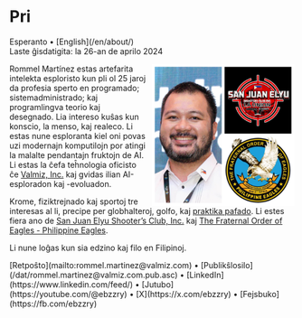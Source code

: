 Pri
===

<div class="center">Esperanto • [English](/en/about/)</div>
<div class="center">Laste ĝisdatigita: la 26-an de aprilo 2024</div>

<div>
<img src="/images/site/ebzzry.png" style="float: right; width: 50%; margin: 0px 0px 0px 10px">

Rommel Martínez estas artefarita intelekta esploristo kun pli ol 25 jaroj da
profesia sperto en programado; sistemadministrado; kaj programlingva teorio kaj
desegnado. Lia intereso kuŝas kun konscio, la menso, kaj realeco. Li estas nune
esploranta kiel oni povas uzi modernajn komputilojn por atingi la malalte
pendantajn fruktojn de AI. Li estas la ĉefa teĥnologia oficisto ĉe
[Valmiz, Inc.](https://valmiz.com) kaj gvidas ilian AI-esploradon kaj -evoluadon.

Krome, fiziktrejnado kaj sportoj tre interesas al li, precipe per globhalteroj,
golfo, kaj [praktika pafado](https://www.youtube.com/@ebzzry). Li estes fiera ano de [San Juan Elyu Shooter’s Club, Inc.](https://www.facebook.com/sanjuanelyushootersclub) kaj [The Fraternal Order of Eagles - Philippine Eagles](https://gsnec.ph).

Li nune loĝas kun sia edzino kaj filo en Filipinoj.
</div>
<div class="center">
[Retpoŝto](mailto:rommel.martinez@valmiz.com) • [Publikŝlosilo](/dat/rommel.martinez@valmiz.com.pub.asc) • [LinkedIn](https://www.linkedin.com/feed/) • [Jutubo](https://youtube.com/@ebzzry) • [X](https://x.com/ebzzry) • [Fejsbuko](https://fb.com/ebzzry)<br>
</div>
